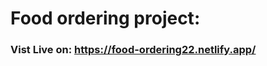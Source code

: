 # Food ordering project:
### Vist Live on: https://food-ordering22.netlify.app/ 

<img src="" alt="" />
